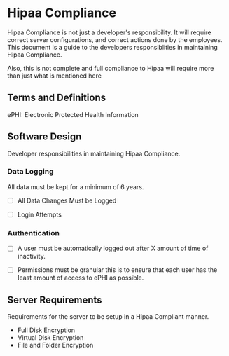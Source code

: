 # Hipaa Compliance
Hipaa Compliance is not just a developer's responsibility. It will require correct server configurations, and correct actions done by the employees.
This document is a guide to the developers responsiblities in maintaining Hipaa Compliance.

Also, this is not complete and full compliance to Hipaa will require more than just what is mentioned here

## Terms and Definitions
ePHI: Electronic Protected Health Information

## Software Design
Developer responsibilities in maintaining Hipaa Compliance.

### Data Logging
All data must be kept for a minimum of 6 years.
- [ ] All Data Changes Must be Logged
- [ ] Login Attempts


### Authentication
- [ ] A user must be automatically logged out after X amount of time of inactivity.
- [ ] Permissions must be granular this is to ensure that each user has the least amount of access to ePHI as possible.





## Server Requirements
Requirements for the server to be setup in a Hipaa Compliant manner.
- Full Disk Encryption
- Virtual Disk Encryption
- File and Folder Encryption


